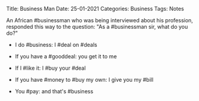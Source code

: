 Title: Business Man
Date: 25-01-2021
Categories: Business
Tags: Notes


An African #businessman who was being interviewed about his profession, responded this way to the question:  "As a #businessman sir, what do you do?"

- I do #business: I #deal on #deals
    
- If you have a #gooddeal: you get it to me
    
- If I #like it: I #buy your #deal
    
- If you have #money to #buy my own: I give you my #bill
    
- You #pay: and that's #business
